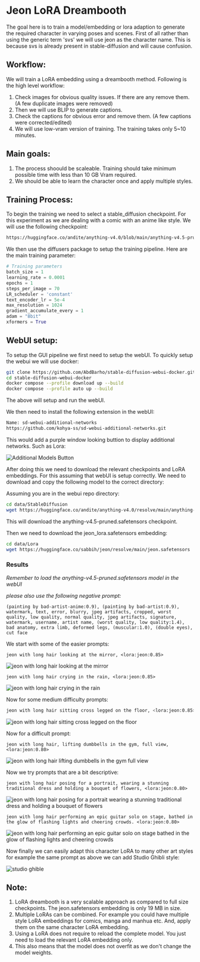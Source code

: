# Jeon LoRA Dreambooth

The goal here is to train a model/embedding or lora adaption to generate the required character in varying poses and scenes. First of all rather than using the generic term 'svs' we will use jeon as the character name. This is because svs is already present in stable-diffusion and will cause confusion.


## Workflow:

We will train a LoRA embedding using a dreambooth method. Following is the high level workflow:

1. Check images for obvious quality issues. If there are any remove them. (A few duplicate images were removed)
2. Then we will use BLIP to generate captions.
3. Check the captions for obvious error and remove them. (A few captions were corrected/edited)
4. We will use low-vram version of training. The training takes only 5~10 minutes.

## Main goals:

1. The process shoould be scaleable. Training should take minimum possible time with less than 10 GB Vram required.
2. We should be able to learn the character once and apply multiple styles.

 
## Training Process:

To begin the training we need to select a stable_diffusion checkpoint. For this experiment as we are dealing with a comic with an anime like style. We will use the following checkpoint:

```bash 
https://huggingface.co/andite/anything-v4.0/blob/main/anything-v4.5-pruned.safetensors
```
We then use the diffusers package to setup the training pipeline. Here are the main training parameter:

```python
# Training parameters
batch_size = 1
learning_rate = 0.0001
epochs = 1
steps_per_image = 70
LR_scheduler = 'constant'
text_encoder_lr = 5e-4
max_resolution = 1024
gradient_accumulate_every = 1
adam = "8bit"
xformers = True
```
## WebUI setup:

To setup the GUI pipeline we first need to setup the webUI. To quickly setup the webui we will use docker:

```bash
git clone https://github.com/AbdBarho/stable-diffusion-webui-docker.git
cd stable-diffusion-webui-docker
docker compose --profile download up --build
docker compose --profile auto up --build
```
The above will setup and run the webUI.

We then  need to install the following extension in the webUI:
    
```bash 
Name: sd-webui-additional-networks
https://github.com/kohya-ss/sd-webui-additional-networks.git
```

This would add a purple window looking buttion to display additional networks. Such as Lora:

![Additional Models Button](button.png)

After doing this we need to download the relevant checkpoints and LoRA embeddings. For this assuming that webUI is setup correctly. We need to download and copy the following model to the correct directory:

Assuming you are in the webui repo directory:
```bash
cd data/StableDiffusion
wget https://huggingface.co/andite/anything-v4.0/resolve/main/anything-v4.5-pruned.safetensors
```
This will download the anything-v4.5-pruned.safetensors checkpoint.

Then we need to download the jeon_lora.safetensors embedding:

```bash
cd data/Lora
wget https://huggingface.co/sabbih/jeon/resolve/main/jeon.safetensors
```

### Results

*Remember to load the anything-v4.5-pruned.safetensors model in the webUI*

*please also use the following negative prompt:*
```
(painting by bad-artist-anime:0.9), (painting by bad-artist:0.9), watermark, text, error, blurry, jpeg artifacts, cropped, worst quality, low quality, normal quality, jpeg artifacts, signature, watermark, username, artist name, (worst quality, low quality:1.4), bad anatomy, extra limb, deformed legs, (muscular:1.0), (double eyes), cut face
```

We start with some of the easier prompts:

```
jeon with long hair looking at the mirror, <lora:jeon:0.85>
```
![jeon with long hair looking at the mirror](outputs/00010-4165252062.png)

```
jeon with long hair crying in the rain, <lora:jeon:0.85>
```
![jeon with long hair crying in the rain](outputs/00014-1403210158.png)


Now for some medium difficulty prompts:

```bash
jeon with long hair sitting cross legged on the floor, <lora:jeon:0.85>
```
![jeon with long hair sitting cross legged on the floor](outputs/00015-924757990.png)


Now for a difficult prompt:

```
jeon with long hair, lifting dumbbells in the gym, full view, <lora:jeon:0.80>
```

![jeon with long hair lifting dumbbells in the gym full view](outputs/00019-3324379069.png)

Now we try prompts that are a bit descriptive:

```
jeon with long hair posing for a portrait, wearing a stunning traditional dress and holding a bouquet of flowers, <lora:jeon:0.80>
```
![jeon with long hair posing for a portrait wearing a stunning traditional dress and holding a bouquet of flowers](outputs/00054-4275194761.png)


```
jeon with long hair performing an epic guitar solo on stage, bathed in the glow of flashing lights and cheering crowds. <lora:jeon:0.80>
```
![jeon with long hair performing an epic guitar solo on stage bathed in the glow of flashing lights and cheering crowds](outputs/0065-2973802580.png)

Now finally we can easily adapt this character LoRA to many other art styles for example the same prompt as above we can add Studio Ghibli style:


![studio ghible](outputs/00291-1986992573.png)

## Note:

1. LoRA dreambooth is a very scalable approach as compared to full size checkpoints. The jeon.safetensors embedding is only 19 MB in size.
2. Multiple LoRAs can be combined. For example you could have multiple style LoRA embeddings for comics, manga and manhua etc. And, apply them on the same character LoRA embedding.
3. Using a LoRA does not require to reload the complete model. You just need to load the relevant LoRA embedding only.
4. This also means that the model does not overfit as we don't change the model weights. 